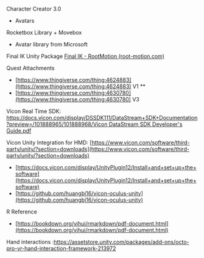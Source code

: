 Character Creator 3.0

- Avatars

Rocketbox Library + Movebox
- Avatar library from Microsoft
  

Final IK Unity Package [Final IK - RootMotion (root-motion.com)](http://www.root-motion.com/final-ik.html)

  

Quest Attachments

- [https://www.thingiverse.com/thing:4624883](https://www.thingiverse.com/thing:4624883) V1 **
- [https://www.thingiverse.com/thing:4630780](https://www.thingiverse.com/thing:4630780) V3

  

Vicon Real Time SDK: [https://docs.vicon.com/display/DSSDK111/DataStream+SDK+Documentation?preview=/101888965/101888968/Vicon DataStream SDK Developer's Guide.pdf](https://docs.vicon.com/display/DSSDK111/DataStream+SDK+Documentation?preview=/101888965/101888968/Vicon%20DataStream%20SDK%20Developer%27s%20Guide.pdf)

Vicon Unity Integration for HMD: [https://www.vicon.com/software/third-party/unity/?section=downloads](https://www.vicon.com/software/third-party/unity/?section=downloads)

- [https://docs.vicon.com/display/UnityPlugin12/Install+and+set+up+the+software](https://docs.vicon.com/display/UnityPlugin12/Install+and+set+up+the+software)
- [https://github.com/huangbj16/vicon-oculus-unity](https://github.com/huangbj16/vicon-oculus-unity)

  

R Reference

- [https://bookdown.org/yihui/rmarkdown/pdf-document.html](https://bookdown.org/yihui/rmarkdown/pdf-document.html)


Hand interactions :https://assetstore.unity.com/packages/add-ons/octo-pro-vr-hand-interaction-framework-213972 